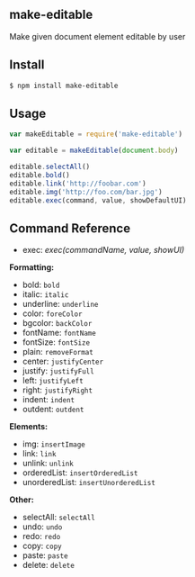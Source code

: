 ## make-editable

Make given document element editable by user

## Install

```bash
$ npm install make-editable
```

## Usage

```js
var makeEditable = require('make-editable')

var editable = makeEditable(document.body)

editable.selectAll()
editable.bold()
editable.link('http://foobar.com')
editable.img('http://foo.com/bar.jpg')
editable.exec(command, value, showDefaultUI)
```

## Command Reference

* exec: *exec(commandName, value, showUI)*

**Formatting:**

* bold: `bold`
* italic: `italic`
* underline: `underline`
* color: `foreColor`
* bgcolor: `backColor`
* fontName: `fontName`
* fontSize: `fontSize`
* plain: `removeFormat`
* center: `justifyCenter`
* justify: `justifyFull`
* left: `justifyLeft`
* right: `justifyRight`
* indent: `indent`
* outdent: `outdent`

**Elements:**

* img: `insertImage`
* link: `link`
* unlink: `unlink`
* orderedList: `insertOrderedList`
* unorderedList: `insertUnorderedList`

**Other:**

* selectAll: `selectAll`
* undo: `undo`
* redo: `redo`
* copy: `copy`
* paste: `paste`
* delete: `delete`
